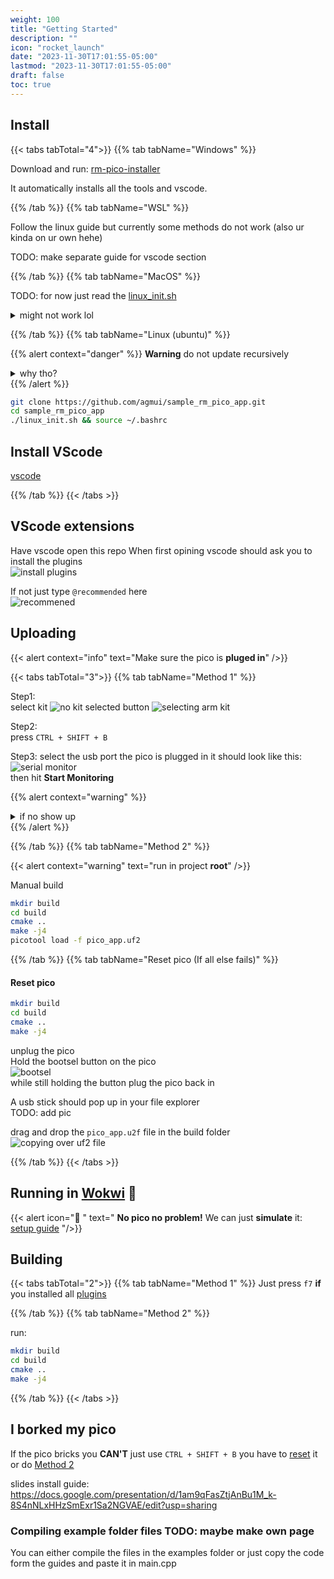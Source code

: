 ```yaml
---
weight: 100
title: "Getting Started"
description: ""
icon: "rocket_launch"
date: "2023-11-30T17:01:55-05:00"
lastmod: "2023-11-30T17:01:55-05:00"
draft: false
toc: true
---
```

## Install
{{< tabs tabTotal="4">}}
{{% tab tabName="Windows" %}}

Download and run: [rm-pico-installer](https://github.com/agmui/sample_rm_pico_app/blob/main/windows_install.exe)

It automatically installs all the tools and vscode.


{{% /tab %}}
{{% tab tabName="WSL" %}}

Follow the linux guide but currently some methods do not work (also ur kinda on ur own hehe)

TODO: make separate guide for vscode section

{{% /tab %}}
{{% tab tabName="MacOS" %}}


TODO: for now just read the [linux_init.sh](https://github.com/agmui/sample_rm_pico_app/blob/main/linux_init.sh)


<details>
<summary>might not work lol</summary>

`brew install libusb pkg-config`

Next install: [vscode](https://code.visualstudio.com/Download)  
</details>


{{% /tab %}}
{{% tab tabName="Linux (ubuntu)" %}}

{{% alert context="danger" %}}
**Warning** do not update recursively
<details>
<summary>why tho?</summary>
There are some submodules that may go on for a while (like tinyusb) and I highly
recommend you don't need to get them.
If you want to see what submodules I update just look in `linux_init.sh`
</details>
{{% /alert %}}


```bash
git clone https://github.com/agmui/sample_rm_pico_app.git
cd sample_rm_pico_app
./linux_init.sh && source ~/.bashrc
```

## Install VScode
[vscode](https://code.visualstudio.com/Download)  

{{% /tab %}}
{{< /tabs >}}


## VScode extensions

Have vscode open this repo
When first opining vscode should ask you to install the plugins  
![install plugins](images/install_plugins.png)

If not just type `@recommended` here  
![recommened](images/recommended.png)

## Uploading

{{< alert context="info" text="Make sure the pico is **pluged in**" />}}

{{< tabs tabTotal="3">}}
{{% tab tabName="Method 1" %}}

Step1:  
select kit
![no kit selected button](images/noKitBtn.png)
![selecting arm kit](images/armKit.png)

Step2:  
press `CTRL + SHIFT + B`  

Step3:
select the usb port the pico is plugged in it should look like this:  
![serial monitor](images/serial_monitor.png)  
then hit **Start Monitoring**

{{% alert context="warning" %}}
<details>
<summary>if no show up</summary>
is the pico plugged in!?  

plugin then re press `CTRL + SHIFT + B`
</details>
{{% /alert %}}



{{% /tab %}}
{{% tab tabName="Method 2" %}}


{{< alert context="warning" text="run in project **root**" />}}

Manual build
```bash
mkdir build
cd build
cmake ..
make -j4
picotool load -f pico_app.uf2
```

{{% /tab %}}
{{% tab tabName="Reset pico (If all else fails)" %}}
#### Reset pico
```bash
mkdir build
cd build
cmake ..
make -j4
```

unplug the pico  
Hold the bootsel button on the pico  
![bootsel](images/bootsel.png)  
while still holding the button plug the pico back in

A usb stick should pop up in your file explorer  
TODO: add pic

drag and drop the `pico_app.u2f` file in the build folder
![copying over uf2 file](images/copy_uf2_over.png)


{{% /tab %}}
{{< /tabs >}}


## Running in [Wokwi](https://wokwi.com/) 👀

{{< alert icon="🤯 " text=" **No pico no problem!** We can just **simulate** it: [setup guide](Wokwi/Set_up.md) "/>}}


## Building

{{< tabs tabTotal="2">}}
{{% tab tabName="Method 1" %}}
Just press `f7` **if** you installed all [plugins](#vscode-extensions)

{{% /tab %}}
{{% tab tabName="Method 2" %}}

run:
```bash
mkdir build
cd build
cmake ..
make -j4
```

{{% /tab %}}
{{< /tabs >}}

## I borked my pico
If the pico bricks you **CAN'T** just use `CTRL + SHIFT + B` you have to [reset](#uploading) it or do [Method 2 ](#uploading)

slides install guide: https://docs.google.com/presentation/d/1am9qFasZtjAnBu1M_k-8S4nNLxHHzSmExr1Sa2NGVAE/edit?usp=sharing

### Compiling example folder files TODO: maybe make own page

You can either compile the files in the examples folder or just copy the code form the guides and paste it in main.cpp